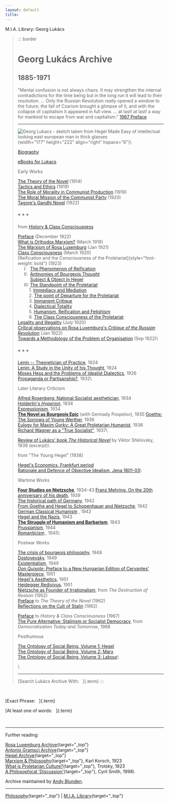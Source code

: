 ```yaml
---
layout: default
title: 
---
```

M.I.A. Library: Georg Lukács

> ::: border
>  
>
> # Georg Lukács Archive
>
> ## 1885-1971
>
> "Mental confusion is not always chaos. It may strengthen the internal
> contradictions for the time being but in the long run it will lead to
> their resolution. \... Only the Russian Revolution really opened a
> window to the future; the fall of Czarism brought a glimpse of it, and
> with the collapse of capitalism it appeared in full view. \... at
> last! at last! a way for mankind to escape from war and capitalism."
> [1967 Preface](works/history/lukacs67.htm)
>
> ------------------------------------------------------------------------
>
> ![Georg Lukacs - sketch taken from Hegel Made Easy of intellectual
> looking east european man in thick glasses](index.jpg){width="177"
> height="222" align="right" hspace="6"}\
>
> [Biography](../../glossary/people/l/u.htm#lukacs-georg)
>
> [eBooks for Lukacs](../../ebooks/index.htm#georglukacs)
>
> Early Works
>
> [The Theory of the Novel](works/theory-novel/index.htm) (1914)\
> [Tactics and Ethics](works/1919/tactics-ethics.htm) (1919)\
> [The Role of Morality in Communist
> Production](works/1919/morality.htm) (1919)\
> [The Moral Mission of the Communist
> Party](works/1920/moral-mission.htm) (1920)\
> [Tagore's Gandhi Novel](works/1922/tagore.htm) (1922)
>
> ### \* \* \*
>
> from [History & Class Consciousness](works/history/index.htm)
>
> [Preface](works/history/preface-1922.htm) (December 1922)\
> [What is Orthodox Marxism?](works/history/orthodox.htm) (March 1919)\
> [The Marxism of Rosa Luxemburg](works/history/ch02.htm) (Jan 1921)\
> [Class Consciousness](works/history/lukacs3.htm) (March 1920)\
> [Reification and the Consciousness of the
> Proletariat]{style="font-weight: bold"} (1923)\
>      I:   [The Phenomenon of Reification](works/history/hcc05.htm)\
>      II:  [Antinomies of Bourgeois
> Thought](works/history/lukacs1.htm)\
>           [Subject & Object In Hegel](works/history/lukacs2.htm)\
>      III: [The Standpoint of the
> Proletariat](works/history/hcc07_1.htm)\
>          1. [Immediacy and Mediation](works/history/hcc07_1.htm#s1)\
>          2. [The point of Departure for the
> Proletariat](works/history/hcc07_1.htm#s2)\
>          3. [Immanent Critique](works/history/hcc07_3.htm)\
>          4. [Dialectical Totality](works/history/hcc07_3.htm#s4)\
>          5. [Humanism, Reification and
> Fetishism](works/history/hcc07_5.htm)\
>          6. [The Class Consciousness of the
> Proletariat](works/history/hcc07_5.htm#s6)\
> [Legality and Illegality](works/history/ch06.htm) (July 1920)\
> [Critical observations on Rosa Luxemburg's *Critique of the Russian
> Revolution*](works/history/ch07.htm) (Jan 1922)\
> [Towards a Methodology of the Problem of
> Organisation](works/history/ch08.htm) (Sep 1922)\
>
> ### \* \* \*
>
> [Lenin -- Theoretician of Practice](works/1924/lenin.htm), 1924\
> [Lenin: A Study in the Unity of his
> Thought](works/1924/lenin/index.htm), 1924\
> [Moses Hess and the Problems of Idealist
> Dialectics](works/1926/moses-hess.htm), 1926\
> [Propaganda or Partisanship?](works/1932/propaganda-partisanship.htm),
> 1932\
>
> Later Literary Criticism
>
> [Alfred Rosenberg: National Socialist
> aesthetician](works/1934/alfred-rosenberg.htm), 1934\
> [Holderlin's *Hyperion*](works/1934/holderlin.htm), 1934\
> [Expressionism](works/1934/expressionism.htm), 1934\
> [**The Novel as Bourgeois Epic**](works/novel/index.htm) (with Gennady
> Pospelov), 1935 [Goethe: The Sorrows of Young
> Werther](works/1936/young-werther.htm), 1936\
> [Eulogy for Maxim Gorky: A Great Proletarian
> Humanist](works/1936/gorky.htm), 1936\
> [Richard Wagner as a "True Socialist"](works/1937/richard-wagner.htm),
> 1937\
>
> [Review of Lukács' book *The Historical
> Novel*](works/1939/shklovsky.htm) by Viktor Shklovsky, 1939 (excerpt)\
>
> from "The Young Hegel" (1938)
>
> [Hegel\'s Economics, Frankfurt period](works/youngheg/lukacs25.htm)\
> [Rationale and Defence of Objective Idealism, Jena
> 1801-03](works/youngheg/index.htm)\
>
> Wartime Works
>
> [**Four Studies on Nietzsche**](works/nietzsche/index.htm), 1934-43
> [Franz Mehring. On the 20th anniversary of his
> death](works/1939/mehring.htm), 1939\
> [The historical path of Germany](works/1942/path-germany.htm), 1942\
> [From Goethe and Hegel to Schopenhauer and
> Nietzsche](works/1942/goethe-hegel.htm), 1942\
> [German Classical Humanism](works/1942/humanism.htm) , 1942\
> [Hegel and the Nazis](works/1943/hegel-nazis.htm), 1943\
> [**The Struggle of Humanism and
> Barbarism**](works/1943/humanism-barbarism/index.htm), 1943\
> [Prussianism](works/1944/prussianism.htm), 1944\
> [Romanticism](works/1945/romanticism.htm) , 1945\
>
> Postwar Works
>
> [The crisis of bourgeois
> philosophy](works/1948/bourgeois-philosophy.htm), 1948\
> [Dostoyevsky](works/1949/dostoyevsky.htm), 1949\
> [Existentialism](works/1949/existentialism.htm), 1949\
> [*Don Quixote*: Preface to a New Hungarian Edition of Cervantes'
> Masterpiece](works/1951/don-quixote.htm), 1951\
> [Hegel's Aesthetics](works/1951/hegels-aesthetics.htm), 1951\
> [Heidegger Redivivus](works/1951/heidegger.htm), 1951\
> [Nietzsche as Founder of
> Irrationalism](works/destruction-reason/ch03.htm), from *The
> Destruction of Reason* (1952)\
> [Preface](works/theory-novel/preface.htm) to *The Theory of the Novel*
> (1962)\
> [Reflections on the Cult of Stalin](works/1962/stalin.htm) (1962)
>
> [Preface](works/history/lukacs67.htm) to *History & Class
> Consciousness* (1967)\
> [The Pure Alternative: Stalinism or Socialist
> Democracy](works/democracy/index.htm), from *Democratisation Today and
> Tomorrow*, 1968
>
> Posthumous
>
> [The Ontology of Social Being, Volume 1:
> Hegel](works/ontology/ontology-social-being-vol1.pdf)\
> [The Ontology of Social Being, Volume 2:
> Marx](works/ontology/ontology-social-being-vol2.pdf)\
> [The Ontology of Social Being, Volume 3:
> Labour](works/ontology/ontology-social-being-vol3.pdf)\
>
> \
>
> ------------------------------------------------------------------------
>
> [Search Lukács Archive With:   ]{.term}
> :::

 

[Exact Phrase:   ]{.term}

[At least one of words:   ]{.term}

 

------------------------------------------------------------------------

Further reading:

[Rosa Luxemburg Archive](../luxemburg/index.htm){target="_top"}\
[Antonio Gramsci Archive](../gramsci/index.htm){target="_top"}\
[Hegel Archive](../../reference/archive/hegel/index.htm){target="_top"}\
[Marxism &
Philosophy](../korsch/1923/marxism-philosophy.htm){target="_top"}, Karl
Korsch, 1923\
[What is Proletarian
Culture?](../trotsky/1923/art/tia23c.htm){target="_top"}, Trotsky, 1923\
[A Philosophical
'Discussion'](../../reference/archive/smith-cyril/works/millenni/ch02.htm){target="_top"},
Cyril Smith, 1998\

Archive maintained by [Andy
Blunden](../../admin/volunteers/biographies/ablunden.htm).

------------------------------------------------------------------------

[Philosophy](../../reference/subject/philosophy/index.htm){target="_top"}
\| [M.I.A. Library](../index.htm){target="_top"}

 
